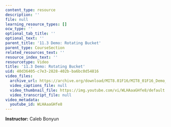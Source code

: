 ```yaml
---
content_type: resource
description: ''
file: null
learning_resource_types: []
ocw_type: ''
optional_tab_title: ''
optional_text: ''
parent_title: '11.3 Demo: Rotating Bucket'
parent_type: CourseSection
related_resources_text: ''
resource_index_text: ''
resourcetype: Video
title: '11.3 Demo: Rotating Bucket'
uid: 40d36405-c7e3-2828-402b-ba6bc0d54816
video_files:
  archive_url: https://archive.org/download/MIT8.01F16/MIT8_01F16_Demo_03_360p.mp4
  video_captions_file: null
  video_thumbnail_file: https://img.youtube.com/vi/WLHAaaGHfe8/default.jpg
  video_transcript_file: null
video_metadata:
  youtube_id: WLHAaaGHfe8
---
```


**Instructor:** Caleb Bonyun